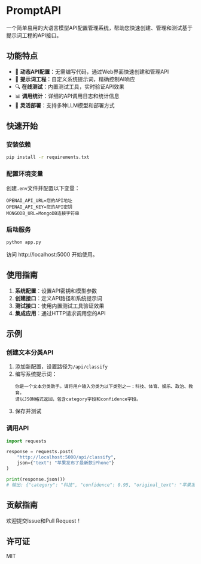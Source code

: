 
# PromptAPI

一个简单易用的大语言模型API配置管理系统，帮助您快速创建、管理和测试基于提示词工程的API接口。

## 功能特点

- 🚀 **动态API配置**：无需编写代码，通过Web界面快速创建和管理API
- 💬 **提示词工程**：自定义系统提示词，精确控制AI响应
- 🔍 **在线测试**：内置测试工具，实时验证API效果
- 📊 **调用统计**：详细的API调用日志和统计信息
- 🔄 **灵活部署**：支持多种LLM模型和部署方式

## 快速开始

### 安装依赖

```bash
pip install -r requirements.txt
```

### 配置环境变量

创建`.env`文件并配置以下变量：

```
OPENAI_API_URL=您的API地址
OPENAI_API_KEY=您的API密钥
MONGODB_URL=MongoDB连接字符串
```

### 启动服务

```bash
python app.py
```

访问 http://localhost:5000 开始使用。

## 使用指南

1. **系统配置**：设置API密钥和模型参数
2. **创建接口**：定义API路径和系统提示词
3. **测试接口**：使用内置测试工具验证效果
4. **集成应用**：通过HTTP请求调用您的API

## 示例

### 创建文本分类API

1. 添加新配置，设置路径为`/api/classify`
2. 编写系统提示词：
   ```
   你是一个文本分类助手。请将用户输入分类为以下类别之一：科技、体育、娱乐、政治、教育。
   请以JSON格式返回，包含category字段和confidence字段。
   ```
3. 保存并测试

### 调用API

```python
import requests

response = requests.post(
    "http://localhost:5000/api/classify",
    json={"text": "苹果发布了最新款iPhone"}
)

print(response.json())
# 输出: {"category": "科技", "confidence": 0.95, "original_text": "苹果发布了最新款iPhone"}
```

## 贡献指南

欢迎提交Issue和Pull Request！

## 许可证

MIT
```
